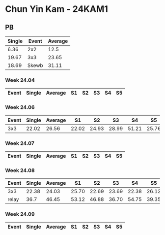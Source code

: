 # Chun Yin Kam - 24KAM1

## PB
|Single|Event|Average|
|----|----|----|
|6.36|2x2|12.5|
|19.67|3x3|23.65|
|18.69|Skewb|31.11|
### Week 24.04
|Event|Single|Average|S1|S2|S3|S4|S5|
|-----|-------|------|--|--|--|--|--|
### Week 24.06
|Event|Single|Average|S1|S2|S3|S4|S5|
|-----|-------|------|--|--|--|--|--|
|3x3|22.02|26.56|22.02|24.93|28.99|51.21|25.76|
### Week 24.07
|Event|Single|Average|S1|S2|S3|S4|S5|
|-----|-------|------|--|--|--|--|--|
### Week 24.08
|Event|Single|Average|S1|S2|S3|S4|S5|
|-----|-------|------|--|--|--|--|--|
|3x3|22.38|24.03|25.70|22.69|23.69|22.38|26.12|
|relay|36.7|46.45|53.12|46.88|36.70|54.75|39.35|
### Week 24.09
|Event|Single|Average|S1|S2|S3|S4|S5|
|-----|-------|------|--|--|--|--|--|
